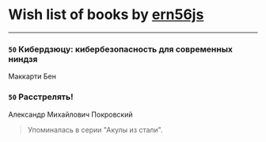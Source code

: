# Wish list of books by [ern56js](http://vk.com/id95333)
---

### `50` Кибердзюцу: кибербезопасность для современных ниндзя
Маккарти Бен

### `50` Расстрелять!
Александр Михайлович Покровский
> Упоминалась в серии "Акулы из стали".


